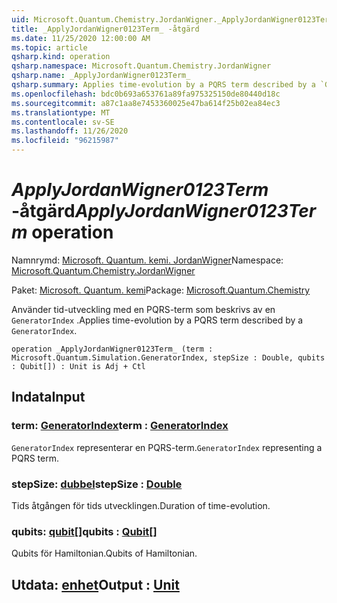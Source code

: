 ```yaml
---
uid: Microsoft.Quantum.Chemistry.JordanWigner._ApplyJordanWigner0123Term_
title: _ApplyJordanWigner0123Term_ -åtgärd
ms.date: 11/25/2020 12:00:00 AM
ms.topic: article
qsharp.kind: operation
qsharp.namespace: Microsoft.Quantum.Chemistry.JordanWigner
qsharp.name: _ApplyJordanWigner0123Term_
qsharp.summary: Applies time-evolution by a PQRS term described by a `GeneratorIndex`.
ms.openlocfilehash: bdc0b693a653761a89fa975325150de80440d18c
ms.sourcegitcommit: a87c1aa8e7453360025e47ba614f25b02ea84ec3
ms.translationtype: MT
ms.contentlocale: sv-SE
ms.lasthandoff: 11/26/2020
ms.locfileid: "96215987"
---
```

# <a name="_applyjordanwigner0123term_-operation"></a><span data-ttu-id="271e1-102">_ApplyJordanWigner0123Term_ -åtgärd</span><span class="sxs-lookup"><span data-stu-id="271e1-102">_ApplyJordanWigner0123Term_ operation</span></span>

<span data-ttu-id="271e1-103">Namnrymd: [Microsoft. Quantum. kemi. JordanWigner](xref:Microsoft.Quantum.Chemistry.JordanWigner)</span><span class="sxs-lookup"><span data-stu-id="271e1-103">Namespace: [Microsoft.Quantum.Chemistry.JordanWigner](xref:Microsoft.Quantum.Chemistry.JordanWigner)</span></span>

<span data-ttu-id="271e1-104">Paket: [Microsoft. Quantum. kemi](https://nuget.org/packages/Microsoft.Quantum.Chemistry)</span><span class="sxs-lookup"><span data-stu-id="271e1-104">Package: [Microsoft.Quantum.Chemistry](https://nuget.org/packages/Microsoft.Quantum.Chemistry)</span></span>


<span data-ttu-id="271e1-105">Använder tid-utveckling med en PQRS-term som beskrivs av en `GeneratorIndex` .</span><span class="sxs-lookup"><span data-stu-id="271e1-105">Applies time-evolution by a PQRS term described by a `GeneratorIndex`.</span></span>

```qsharp
operation _ApplyJordanWigner0123Term_ (term : Microsoft.Quantum.Simulation.GeneratorIndex, stepSize : Double, qubits : Qubit[]) : Unit is Adj + Ctl
```


## <a name="input"></a><span data-ttu-id="271e1-106">Indata</span><span class="sxs-lookup"><span data-stu-id="271e1-106">Input</span></span>

### <a name="term--generatorindex"></a><span data-ttu-id="271e1-107">term: [GeneratorIndex](xref:Microsoft.Quantum.Simulation.GeneratorIndex)</span><span class="sxs-lookup"><span data-stu-id="271e1-107">term : [GeneratorIndex](xref:Microsoft.Quantum.Simulation.GeneratorIndex)</span></span>

<span data-ttu-id="271e1-108">`GeneratorIndex` representerar en PQRS-term.</span><span class="sxs-lookup"><span data-stu-id="271e1-108">`GeneratorIndex` representing a PQRS term.</span></span>


### <a name="stepsize--double"></a><span data-ttu-id="271e1-109">stepSize: [dubbel](xref:microsoft.quantum.lang-ref.double)</span><span class="sxs-lookup"><span data-stu-id="271e1-109">stepSize : [Double](xref:microsoft.quantum.lang-ref.double)</span></span>

<span data-ttu-id="271e1-110">Tids åtgången för tids utvecklingen.</span><span class="sxs-lookup"><span data-stu-id="271e1-110">Duration of time-evolution.</span></span>


### <a name="qubits--qubit"></a><span data-ttu-id="271e1-111">qubits: [qubit](xref:microsoft.quantum.lang-ref.qubit)[]</span><span class="sxs-lookup"><span data-stu-id="271e1-111">qubits : [Qubit](xref:microsoft.quantum.lang-ref.qubit)[]</span></span>

<span data-ttu-id="271e1-112">Qubits för Hamiltonian.</span><span class="sxs-lookup"><span data-stu-id="271e1-112">Qubits of Hamiltonian.</span></span>



## <a name="output--unit"></a><span data-ttu-id="271e1-113">Utdata: [enhet](xref:microsoft.quantum.lang-ref.unit)</span><span class="sxs-lookup"><span data-stu-id="271e1-113">Output : [Unit](xref:microsoft.quantum.lang-ref.unit)</span></span>

